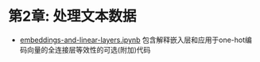 # 第2章: 处理文本数据

- [embeddings-and-linear-layers.ipynb](embeddings-and-linear-layers.ipynb) 包含解释嵌入层和应用于one-hot编码向量的全连接层等效性的可选(附加)代码
